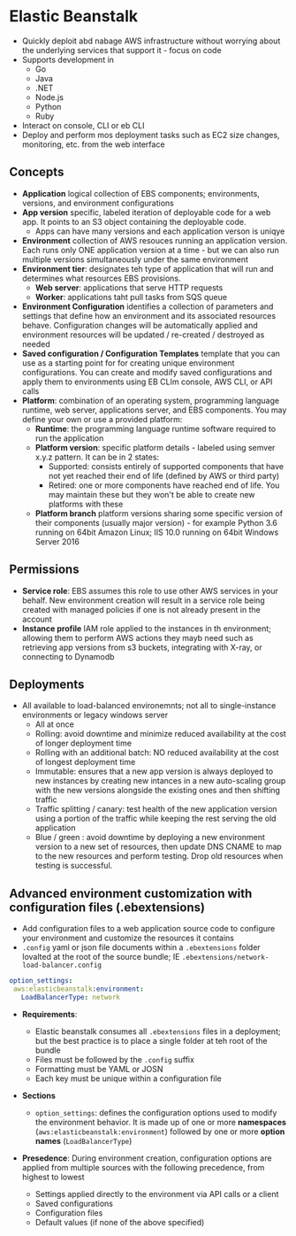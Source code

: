 # Elastic Beanstalk
* Quickly deploit abd nabage AWS infrastructure without worrying about the underlying services that support it - focus on code
* Supports development in
  * Go
  * Java
  * .NET
  * Node.js
  * Python
  * Ruby
* Interact on console, CLI or eb CLI
* Deploy and perform mos deployment tasks such as EC2 size changes, monitoring, etc. from the web interface

## Concepts
* **Application** logical collection of EBS components; environments, versions, and environment configurations
* **App version** specific, labeled iteration of deployable code for a web app. It points to an S3 object containing the deployable code.
  * Apps can have many versions and each application verson is uniqye
* **Environment** collection of AWS resouces running an application version. Each runs only ONE application version at a time - but we can also run multiple versions simultaneously under the same environment
* **Environment tier**: designates teh type of application that will run and determines what resources EBS provisions. 
  * **Web server**: applications that serve HTTP requests
  * **Worker**: applications taht pull tasks from SQS queue
* **Environment Configuration** identifies a collection of parameters and settings that define how an environment and its associated resources behave. Configuration changes will be automatically applied and environment resources will be updated / re-created / destroyed as needed
* **Saved configuration / Configuration Templates** template that you can use as a starting point for for creating unique environment configurations. You can create and modify saved configurations and apply them to environments using EB CLIm console, AWS CLI, or API calls
* **Platform**: combination of an operating system, programming language runtime, web server, applications server, and EBS components. You may define your own or use a provided platform:
  * **Runtime**: the programming language runtime software required to run the application
  * **Platform version**: specific platform details - labeled using semver x.y.z pattern. It can be in 2 states:
    * Supported: consists entirely of supported components that have not yet reached their end of life (defined by AWS or third party)
    * Retired: one or more components have reached end of life. You may maintain these but they won't be able to create new platforms with these
  * **Platform branch** platform versions sharing some specific version of their components (usually major version) - for example Python 3.6 running on 64bit Amazon Linux; IIS 10.0 running on 64bit Windows Server 2016

## Permissions
* **Service role**: EBS assumes this role to use other AWS services in your behalf. New environment creation will result in a service role being created with managed policies if one is not already present in the account
* **Instance profile** IAM role applied to the instances in th environment; allowing them to perform AWS actions they mayb need such as retrieving app versions from s3 buckets, integrating with X-ray, or connecting to Dynamodb


## Deployments
* All available to load-balanced environemnts; not all to single-instance environments or legacy windows server
  * All at once
  * Rolling: avoid downtime and minimize reduced availability at the cost of longer deployment time
  * Rolling with an additional batch: NO reduced availability at the cost of longest deployment time
  * Immutable: ensures that a new app version is always deployed to new instances by creating new intances in a new auto-scaling group with the new versions alongside the existing ones and then shifting traffic
  * Traffic splitting / canary: test health of the new application version using a portion of the traffic while keeping the rest serving the old application
  * Blue / green : avoid downtime by deploying a new environment version to a new set of resources, then update DNS CNAME to map to the new resources and perform testing. Drop old resources when testing is successful.

## Advanced environment customization with configuration files (.ebextensions)
* Add configuration files to a web application source code to configure your environment and customize the resources it contains
* `.config` yaml or json file documents within a `.ebextensions` folder lovalted at the root of the source bundle; IE `.ebextensions/network-load-balancer.config`
 ```yaml
 option_settings:
  aws:elasticbeanstalk:environment:
    LoadBalancerType: network
 ```
* **Requirements**:
  * Elastic beanstalk consumes all `.ebextensions` files in a deployment; but the best practice is to place a single folder at teh root of the bundle
  * Files must be followed by the `.config` suffix
  * Formatting must be YAML or JOSN
  * Each key must be unique within a configuration file

* **Sections**
  * `option_settings`: defines the configuration options used to modify the environment behavior. It is made up of one or more **namespaces** (`aws:elasticbeanstalk:environment`) followed by one or more **option names** (`LoadBalancerType`)
  
* **Presedence**: During environment creation, configuration options are applied from multiple sources with the following precedence, from highest to lowest
  * Settings applied directly to the environment  via API calls or a client
  * Saved configurations
  * Configuration files
  * Default values (if none of the above specified) 